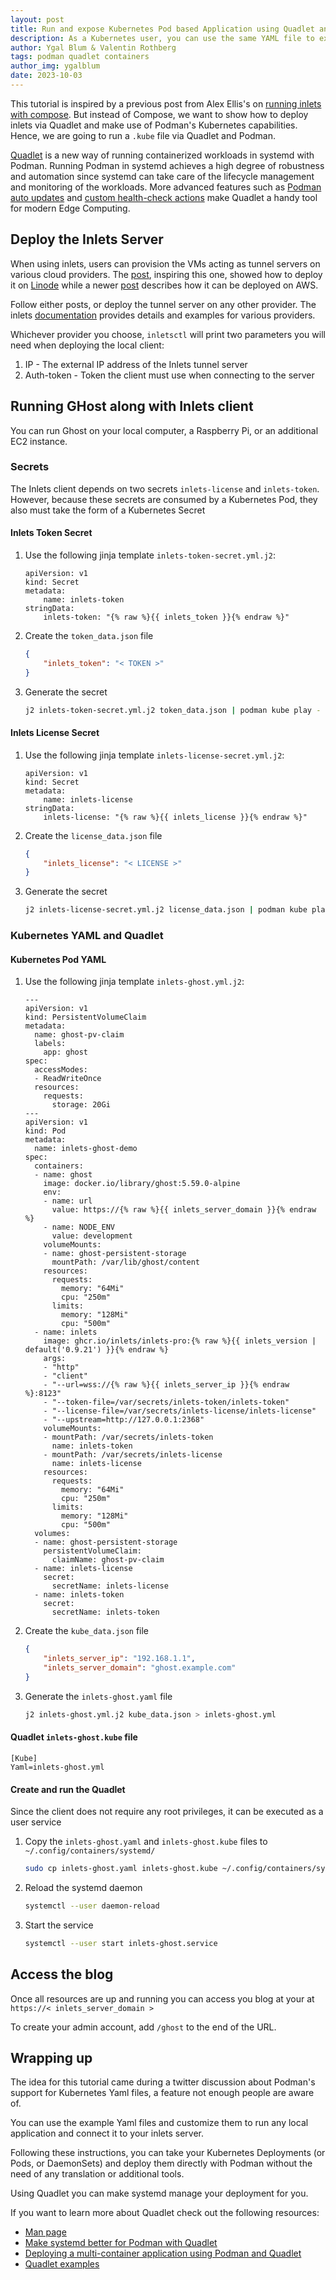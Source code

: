 ```yaml
---
layout: post
title: Run and expose Kubernetes Pod based Application using Quadlet and Inlets
description: As a Kubernetes user, you can use the same YAML file to expose your application using Inlets
author: Ygal Blum & Valentin Rothberg
tags: podman quadlet containers
author_img: ygalblum
date: 2023-10-03
---
```


This tutorial is inspired by a previous post from Alex Ellis's on [running inlets with compose](https://inlets.dev/blog/2021/09/09/compose-and-inlets.html).
But instead of Compose, we want to show how to deploy inlets via Quadlet and make use of Podman's Kubernetes capabilities. Hence, we are going to run a `.kube` file via Quadlet and Podman.

[Quadlet](https://docs.podman.io/en/latest/markdown/podman-systemd.unit.5.html) is a new way of running containerized workloads in systemd with Podman.
Running Podman in systemd achieves a high degree of robustness and automation since systemd can take care of the lifecycle management and monitoring of the workloads.
More advanced features such as [Podman auto updates](https://docs.podman.io/en/latest/markdown/podman-auto-update.1.html) and [custom health-check actions](https://www.redhat.com/sysadmin/podman-edge-healthcheck) make Quadlet a handy tool for modern Edge Computing.

## Deploy the Inlets Server

When using inlets, users can provision the VMs acting as tunnel servers on various cloud providers.
The [post](https://inlets.dev/blog/2021/09/09/compose-and-inlets.html), inspiring this one, showed how to deploy it on [Linode](https://www.linode.com/) while a newer [post](https://inlets.dev/blog/2023/09/01/tunnel-aws-ec2.html) describes how it can be deployed on AWS.

Follow either posts, or deploy the tunnel server on any other provider.
The inlets [documentation](https://docs.inlets.dev/reference/inletsctl/#examples-for-specific-cloud-providers) provides details and examples for various providers.

Whichever provider you choose, `inletsctl` will print two parameters you will need when deploying the local client:
1. IP - The external IP address of the Inlets tunnel server
2. Auth-token - Token the client must use when connecting to the server

## Running GHost along with Inlets client

You can run Ghost on your local computer, a Raspberry Pi, or an additional EC2 instance.

### Secrets

The Inlets client depends on two secrets `inlets-license` and `inlets-token`.
However, because these secrets are consumed by a Kubernetes Pod, they also must take the form of a Kubernetes Secret

#### Inlets Token Secret

1. Use the following jinja template `inlets-token-secret.yml.j2`:
    ```jinja
    apiVersion: v1
    kind: Secret
    metadata:
        name: inlets-token
    stringData:
        inlets-token: "{% raw %}{{ inlets_token }}{% endraw %}"
    ```

2. Create the `token_data.json` file
    ```json
    {
        "inlets_token": "< TOKEN >"
    }
    ```
3. Generate the secret
    ```bash
    j2 inlets-token-secret.yml.j2 token_data.json | podman kube play -
    ```

#### Inlets License Secret

1. Use the following jinja template `inlets-license-secret.yml.j2`:
    ```jinja
    apiVersion: v1
    kind: Secret
    metadata:
        name: inlets-license
    stringData:
        inlets-license: "{% raw %}{{ inlets_license }}{% endraw %}"
    ```

2. Create the `license_data.json` file
    ```json
    {
        "inlets_license": "< LICENSE >"
    }
    ```
3. Generate the secret
    ```bash
    j2 inlets-license-secret.yml.j2 license_data.json | podman kube play -
    ```

### Kubernetes YAML and Quadlet

#### Kubernetes Pod YAML
1. Use the following jinja template `inlets-ghost.yml.j2`:

    ```jinja
    ---
    apiVersion: v1
    kind: PersistentVolumeClaim
    metadata:
      name: ghost-pv-claim
      labels:
        app: ghost
    spec:
      accessModes:
      - ReadWriteOnce
      resources:
        requests:
          storage: 20Gi
    ---
    apiVersion: v1
    kind: Pod
    metadata:
      name: inlets-ghost-demo
    spec:
      containers:
      - name: ghost
        image: docker.io/library/ghost:5.59.0-alpine
        env:
        - name: url
          value: https://{% raw %}{{ inlets_server_domain }}{% endraw %}
        - name: NODE_ENV
          value: development
        volumeMounts:
        - name: ghost-persistent-storage
          mountPath: /var/lib/ghost/content
        resources:
          requests:
            memory: "64Mi"
            cpu: "250m"
          limits:
            memory: "128Mi"
            cpu: "500m"
      - name: inlets
        image: ghcr.io/inlets/inlets-pro:{% raw %}{{ inlets_version | default('0.9.21') }}{% endraw %}
        args:
        - "http"
        - "client"
        - "--url=wss://{% raw %}{{ inlets_server_ip }}{% endraw %}:8123"
        - "--token-file=/var/secrets/inlets-token/inlets-token"
        - "--license-file=/var/secrets/inlets-license/inlets-license"
        - "--upstream=http://127.0.0.1:2368"
        volumeMounts:
        - mountPath: /var/secrets/inlets-token
          name: inlets-token
        - mountPath: /var/secrets/inlets-license
          name: inlets-license
        resources:
          requests:
            memory: "64Mi"
            cpu: "250m"
          limits:
            memory: "128Mi"
            cpu: "500m"
      volumes:
      - name: ghost-persistent-storage
        persistentVolumeClaim:
          claimName: ghost-pv-claim
      - name: inlets-license
        secret:
          secretName: inlets-license
      - name: inlets-token
        secret:
          secretName: inlets-token
    ```
2. Create the `kube_data.json` file
    ```json
    {
        "inlets_server_ip": "192.168.1.1",
        "inlets_server_domain": "ghost.example.com"
    }
    ```
3. Generate the `inlets-ghost.yaml` file
    ```bash
    j2 inlets-ghost.yml.j2 kube_data.json > inlets-ghost.yml
    ```

#### Quadlet `inlets-ghost.kube` file
```
[Kube]
Yaml=inlets-ghost.yml
```

#### Create and run the Quadlet
Since the client does not require any root privileges, it can be executed as a user service

1. Copy the `inlets-ghost.yaml` and `inlets-ghost.kube` files to  `~/.config/containers/systemd/`
    ``` bash
    sudo cp inlets-ghost.yaml inlets-ghost.kube ~/.config/containers/systemd/
    ```
2. Reload the systemd daemon
    ```bash
    systemctl --user daemon-reload
    ```
3. Start the service
    ```bash
    systemctl --user start inlets-ghost.service
    ```

## Access the blog

Once all resources are up and running you can access you blog at your at `https://< inlets_server_domain >`

To create your admin account, add `/ghost` to the end of the URL.

## Wrapping up

The idea for this tutorial came during a twitter discussion about Podman's support for Kubernetes Yaml files, a feature not enough people are aware of.

You can use the example Yaml files and customize them to run any local application and connect it to your inlets server.

Following these instructions, you can take your Kubernetes Deployments (or Pods, or DaemonSets) and deploy them directly with Podman without the need of any translation or additional tools.

Using Quadlet you can make systemd manage your deployment for you.

If you want to learn more about Quadlet check out the following resources:
- [Man page](https://docs.podman.io/en/latest/markdown/podman-systemd.unit.5.html)
- [Make systemd better for Podman with Quadlet](https://www.redhat.com/sysadmin/quadlet-podman)
- [Deploying a multi-container application using Podman and Quadlet](https://www.redhat.com/sysadmin/multi-container-application-podman-quadlet)
- [Quadlet examples](https://github.com/containers/appstore/tree/main/quadlet)